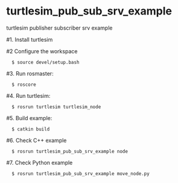 # turtlesim_pub_sub_srv_example
turtlesim publisher subscriber srv example

#1. Install turtlesim 

#2 Configure the workspace 
```
  $ source devel/setup.bash
```

#3. Run rosmaster:
```
  $ roscore
```
 
#4. Run turtlesim:
```
  $ rosrun turtlesim turtlesim_node
```
  
#5. Build example:
```
  $ catkin build
```
  
#6. Check C++ example
```
  $ rosrun turtlesim_pub_sub_srv_example node
```
  
#7. Check Python example
```
  $ rosrun turtlesim_pub_sub_srv_example move_node.py
```
